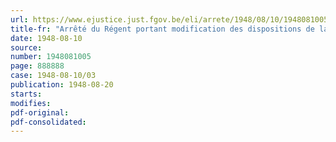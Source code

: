 ```yaml
---
url: https://www.ejustice.just.fgov.be/eli/arrete/1948/08/10/1948081005/justel
title-fr: "Arrêté du Régent portant modification des dispositions de la réglementation en matière de soutien des chômeurs involontaires"
date: 1948-08-10
source:
number: 1948081005
page: 888888
case: 1948-08-10/03
publication: 1948-08-20
starts:
modifies:
pdf-original:
pdf-consolidated:
---
```


